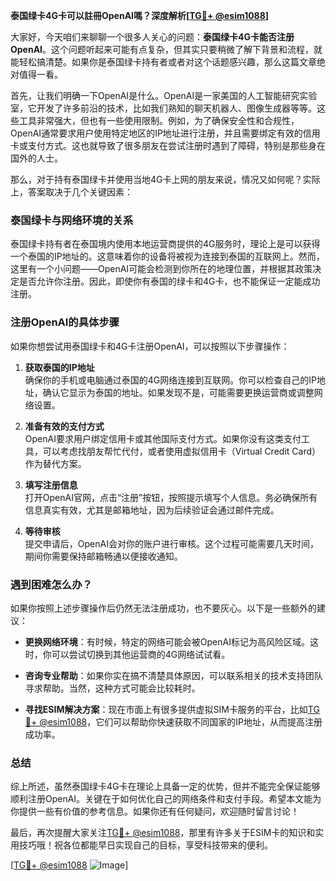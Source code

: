 **泰国绿卡4G卡可以註冊OpenAI嗎？深度解析[[TG💪+ @esim1088](https://t.me/s/esim1088)]**

大家好，今天咱们来聊聊一个很多人关心的问题：**泰国绿卡4G卡能否注册OpenAI**。这个问题听起来可能有点复杂，但其实只要稍微了解下背景和流程，就能轻松搞清楚。如果你是泰国绿卡持有者或者对这个话题感兴趣，那么这篇文章绝对值得一看。

首先，让我们明确一下OpenAI是什么。OpenAI是一家美国的人工智能研究实验室，它开发了许多前沿的技术，比如我们熟知的聊天机器人、图像生成器等等。这些工具非常强大，但也有一些使用限制。例如，为了确保安全性和合规性，OpenAI通常要求用户使用特定地区的IP地址进行注册，并且需要绑定有效的信用卡或支付方式。这也就导致了很多朋友在尝试注册时遇到了障碍，特别是那些身在国外的人士。

那么，对于持有泰国绿卡并使用当地4G卡上网的朋友来说，情况又如何呢？实际上，答案取决于几个关键因素：

### 泰国绿卡与网络环境的关系

泰国绿卡持有者在泰国境内使用本地运营商提供的4G服务时，理论上是可以获得一个泰国的IP地址的。这意味着你的设备将被视为连接到泰国的互联网上。然而，这里有一个小问题——OpenAI可能会检测到你所在的地理位置，并根据其政策决定是否允许你注册。因此，即使你有泰国的绿卡和4G卡，也不能保证一定能成功注册。

### 注册OpenAI的具体步骤

如果你想尝试用泰国绿卡和4G卡注册OpenAI，可以按照以下步骤操作：

1. **获取泰国的IP地址**  
   确保你的手机或电脑通过泰国的4G网络连接到互联网。你可以检查自己的IP地址，确认它显示为泰国的地址。如果发现不是，可能需要更换运营商或调整网络设置。

2. **准备有效的支付方式**  
   OpenAI要求用户绑定信用卡或其他国际支付方式。如果你没有这类支付工具，可以考虑找朋友帮忙代付，或者使用虚拟信用卡（Virtual Credit Card）作为替代方案。

3. **填写注册信息**  
   打开OpenAI官网，点击“注册”按钮，按照提示填写个人信息。务必确保所有信息真实有效，尤其是邮箱地址，因为后续验证会通过邮件完成。

4. **等待审核**  
   提交申请后，OpenAI会对你的账户进行审核。这个过程可能需要几天时间，期间你需要保持邮箱畅通以便接收通知。

### 遇到困难怎么办？

如果你按照上述步骤操作后仍然无法注册成功，也不要灰心。以下是一些额外的建议：

- **更换网络环境**：有时候，特定的网络可能会被OpenAI标记为高风险区域。这时，你可以尝试切换到其他运营商的4G网络试试看。
  
- **咨询专业帮助**：如果你实在搞不清楚具体原因，可以联系相关的技术支持团队寻求帮助。当然，这种方式可能会比较耗时。

- **寻找ESIM解决方案**：现在市面上有很多提供虚拟SIM卡服务的平台，比如[TG💪+ @esim1088](https://t.me/s/esim1088)，它们可以帮助你快速获取不同国家的IP地址，从而提高注册成功率。

### 总结

综上所述，虽然泰国绿卡4G卡在理论上具备一定的优势，但并不能完全保证能够顺利注册OpenAI。关键在于如何优化自己的网络条件和支付手段。希望本文能为你提供一些有价值的参考信息。如果你还有任何疑问，欢迎随时留言讨论！

最后，再次提醒大家关注[TG💪+ @esim1088](https://t.me/s/esim1088)，那里有许多关于ESIM卡的知识和实用技巧哦！祝各位都能早日实现自己的目标，享受科技带来的便利。

[[TG💪+ @esim1088](https://t.me/s/esim1088) ![Image](https://i.postimg.cc/4NQfJmqS/Snipaste-2025-05-13-00-14-12.png)]